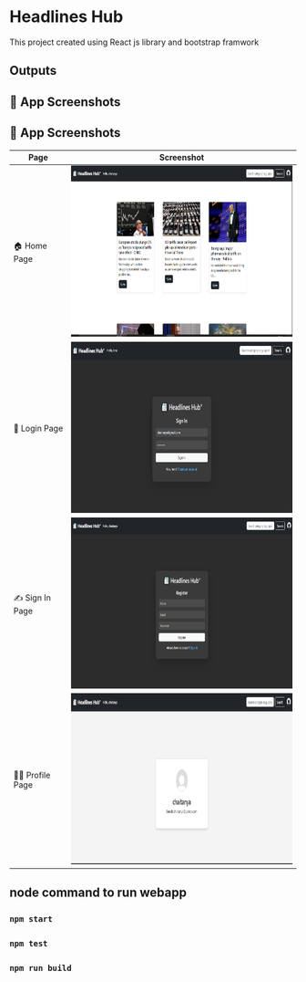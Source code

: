# Headlines Hub  

This project created using React js library and bootstrap framwork

## Outputs 

## 🚀 App Screenshots

## 📸 App Screenshots

| Page         | Screenshot |
|--------------|------------|
| 🏠 Home Page  | <img src="output/homePage.png" width="500" height="300"/>|
| 🔐 Login Page | <img src="output/loginPage.png" width="500" height="300"/>|
| ✍️ Sign In Page |<img src="output/signinPage.png" width="500" height="300"/>|
| 🙍‍♂️ Profile Page |<img src="output/profilePage.png" width="500" height="300"/> |





## node command to run webapp
### `npm start`
### `npm test`
### `npm run build`



